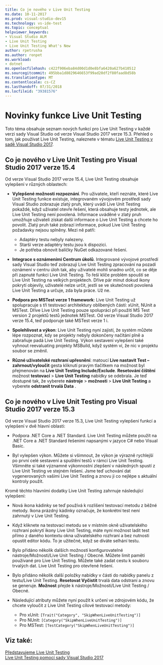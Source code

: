 ```yaml
---
title: Co je nového v Live Unit Testing
ms.date: 10-11-2017
ms.prod: visual-studio-dev15
ms.technology: vs-ide-test
ms.topic: conceptual
helpviewer_keywords:
- Visual Studio ALM
- Live Unit Testing
- Live Unit Testing What's New
author: rpetrusha
ms.author: ronpet
ms.workload:
- dotnet
ms.openlocfilehash: c422f906eba84d00d1d0e8bfa6420a627b410512
ms.sourcegitcommit: 495bba1d8029646653f99ad20df2f80faad8d58b
ms.translationtype: MT
ms.contentlocale: cs-CZ
ms.lasthandoff: 07/31/2018
ms.locfileid: "39381576"
---
```

# <a name="whats-new-in-live-unit-testing"></a>Novinky funkce Live Unit Testing

Toto téma obsahuje seznam nových funkcí pro Live Unit Testing v každé verzi sady Visual Studio od verze Visual Studio 2017 verze 15.3. Přehled o tom, jak používat Live Unit Testing, naleznete v tématu [Live Unit Testing v sadě Visual Studio 2017](live-unit-testing.md).

## <a name="whats-new-in-live-unit-testing-for-visual-studio-2017-version-154"></a>Co je nového v Live Unit Testing pro Visual Studio 2017 verze 15.4

Od verze Visual Studio 2017 verze 15.4, Live Unit Testing obsahuje vylepšení v různých oblastech:

- **Vylepšené možnosti rozpoznání**. Pro uživatele, kteří neznáte, které Live Unit Testing funkce existuje, integrovaném vývojovém prostředí sady Visual Studio zobrazuje zlatý pruh, který uvádí Live Unit Testing pokaždé, když uživatel otevře řešení, která obsahuje testy jednotek, ale Live Unit Testing není povolená. Informace uváděné v zlatý pruh umožňuje uživateli získat další informace o Live Unit Testing a chcete ho povolit. Zlatý pruh také zobrazí informace, pokud Live Unit Testing požadavky nejsou splněny. Mezi ně patří:

   - Adaptéry testu nebyly nalezeny.
   - Starší verze adaptéry testu jsou k dispozici.
   - Je potřeba obnovit balíčky NuGet odkazované řešení. 

- **Integrace s oznámeními Centrum úkolů**. Integrované vývojové prostředí sady Visual Studio teď zobrazují Live Unit Testing zpracování na pozadí oznámení v centru úloh tak, aby uživatelé mohli snadno určit, co se děje při zapnuté funkci Live Unit Testing. To řeší klíče problém spouští se Live Unit Testing na velkých projektech. Dříve pár minut dokud ikony pokrytí objevily, uživatelé nelze určit, jestli se ve skutečnosti povolená Live Unit Testing a určuje, zda byla práce. Už ne.

- **Podpora pro MSTest verze 1 framework**: Live Unit Testing už spolupracuje s tři testovací architektury oblíbených částí: xUnit, NUnit a MSTest. Dříve Live Unit Testing pouze spolupráci při použití MS Test version 2 projektů testů jednotek MSTest. Od verze Visual Studio 2017 verze 15.4, teď podporuje také MSTest verze 1 i. 

- **Spolehlivost a výkon**: Live Unit Testing nyní zajistí, že systém můžete lépe rozpoznat, kdy se projekty nebyly dokončeny načítání plně a zabraňuje padá Live Unit Testing. Výkon sestavení vylepšení také vyhnout reevaluating projekty MSBuild, když systém ví, že nic v projektu soubor se změnil.  

- **Různé uživatelské rozhraní upřesnění**: matoucí **Live nastavit Test – zahrnout/vyloučit** gesta kliknutí pravým tlačítkem na možnost byl přejmenován na **Live Unit Testing Include/Exclude**. **Resetování čištění** možnost **testovací** > **Live Unit Testing** nabídky se odebrala. Je teď dostupné tak, že vyberete **nástroje** > **možnosti** > **Live Unit Testing** a vyberete **odstranit trvalá Data** .

## <a name="whats-new-in-live-unit-testing-for-visual-studio-2017-version-153"></a>Co je nového v Live Unit Testing pro Visual Studio 2017 verze 15.3

Od verze Visual Studio 2017 verze 15.3, Live Unit Testing vylepšení funkcí a vylepšení v dvě hlavní oblasti:

- Podpora .NET Core a .NET Standard. Live Unit Testing můžete použít na .NET Core a .NET Standard řešeními napsanými v jazyce C# nebo Visual Basic.
 
-  Byl vylepšen výkon. Můžete si všimnout, že výkon je výrazně rychlejší po první celé sestavení a spuštění testů v rámci Live Unit Testing. Všimněte si také významné výkonnostní zlepšení v následných spustí z Live Unit Testing ve stejném řešení. Jsme teď uchování dat vygenerovaných vašimi Live Unit Testing a znovu ji co nejlépe s aktuální kontroly použít. 
 
Kromě těchto hlavními dodatky Live Unit Testing zahrnuje následující vylepšení: 

- Nová ikona kádinky se teď používá k rozlišení testovací metodu z běžné metody. Ikona prázdný kádinky označuje, že konkrétní test není zahrnutý v Live Unit Testing. 

- Když kliknete na testovací metodu se v místním okně uživatelského rozhraní pokrytí ikony Live Unit Testing, máte nyní možnost ladit test přímo z daného kontextu okna uživatelského rozhraní a bez nutnosti opustit editor kódu. To je užitečné, když se díváte selhání testu.  

- Bylo přidáno několik dalších možností konfigurovatelné nástroje/Možnosti/Live Unit Testing / Obecné. Můžete limit paměti používané pro Live Unit Testing. Můžete také zadat cestu k souboru trvalých dat. Live Unit Testing pro otevřené řešení. 

- Bylo přidáno několik další položky nabídky v části do nabídky panelu z testu/Live Unit Testing. **Resetovat Vyčistit** trvalá data odstraní a znovu se generuje. **Možnost** přejde k nástroje/Možnosti/Live Unit Testing / Obecné.
  
- Následující atributy můžete nyní použít k určení ve zdrojovém kódu, že chcete vyloučit z Live Unit Testing cílové testovací metody:
   - Pro xUnit: `[Trait("Category", "SkipWhenLiveUnitTesting")]`
   - Pro NUnit: `[Category("SkipWhenLiveUnitTesting")]`
   - Pro MSTest: `[TestCategory("SkipWhenLiveUnitTesting")]`

## <a name="see-also"></a>Viz také:
[Představujeme Live Unit Testing](live-unit-testing-intro.md)   
[Live Unit Testing pomocí sady Visual Studio 2017](live-unit-testing.md)

